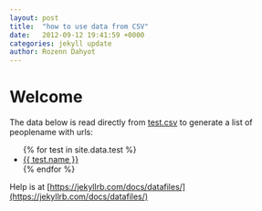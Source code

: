 ```yaml
---
layout: post
title:  "how to use data from CSV"
date:   2012-09-12 19:41:59 +0000
categories: jekyll update
author: Rozenn Dahyot
---
```


# Welcome

The data below is read directly from [test.csv](_data/test.csv)
to generate a list of peoplename  with urls:

<ul>
{% for test in site.data.test %}
  <li>
    <a href="{{ test.url }}">
      {{ test.name }}
    </a>
  </li>
{% endfor %}
</ul>

Help is at [https://jekyllrb.com/docs/datafiles/](https://jekyllrb.com/docs/datafiles/)